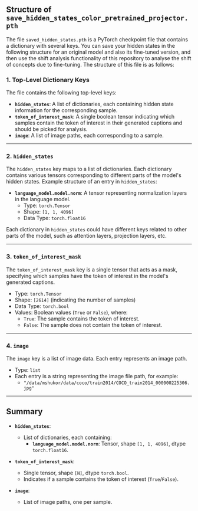 ## Structure of `save_hidden_states_color_pretrained_projector.pth`

The file `saved_hidden_states.pth` is a PyTorch checkpoint file that contains a dictionary with several keys. You can save your hidden states in the following structure for an original model and also its fine-tuned version, and then use the shift analysis functionality of this repository to analyse the shift of concepts due to fine-tuning. The structure of this file is as follows:

### 1. **Top-Level Dictionary Keys**
The file contains the following top-level keys:

- **`hidden_states`**: A list of dictionaries, each containing hidden state information for the corresponding sample.
- **`token_of_interest_mask`**: A single boolean tensor indicating which samples contain the token of interest in their generated captions and should be picked for analysis.
- **`image`**: A list of image paths, each corresponding to a sample.

---

### 2. **`hidden_states`**
The `hidden_states` key maps to a list of dictionaries. Each dictionary contains various tensors corresponding to different parts of the model's hidden states. Example structure of an entry in `hidden_states`:

- **`language_model.model.norm`**: A tensor representing normalization layers in the language model.
  - Type: `torch.Tensor`
  - Shape: `[1, 1, 4096]`
  - Data Type: `torch.float16`

Each dictionary in `hidden_states` could have different keys related to other parts of the model, such as attention layers, projection layers, etc.

---

### 3. **`token_of_interest_mask`**
The `token_of_interest_mask` key is a single tensor that acts as a mask, specifying which samples have the token of interest in the model's generated captions.

- Type: `torch.Tensor`
- Shape: `[2614]` (indicating the number of samples)
- Data Type: `torch.bool`
- Values: Boolean values (`True` or `False`), where:
  - `True`: The sample contains the token of interest.
  - `False`: The sample does not contain the token of interest.

---

### 4. **`image`**
The `image` key is a list of image data. Each entry represents an image path.

- Type: `list`
- Each entry is a string representing the image file path, for example:
  - `"/data/mshukor/data/coco/train2014/COCO_train2014_000000225306.jpg"`



---

## Summary

- **`hidden_states`**:
  - List of dictionaries, each containing:
    - **`language_model.model.norm`**: Tensor, shape `[1, 1, 4096]`, dtype `torch.float16`.

- **`token_of_interest_mask`**:
  - Single tensor, shape `[N]`, dtype `torch.bool`.
  - Indicates if a sample contains the token of interest (`True`/`False`).

- **`image`**:
  - List of image paths, one per sample.
